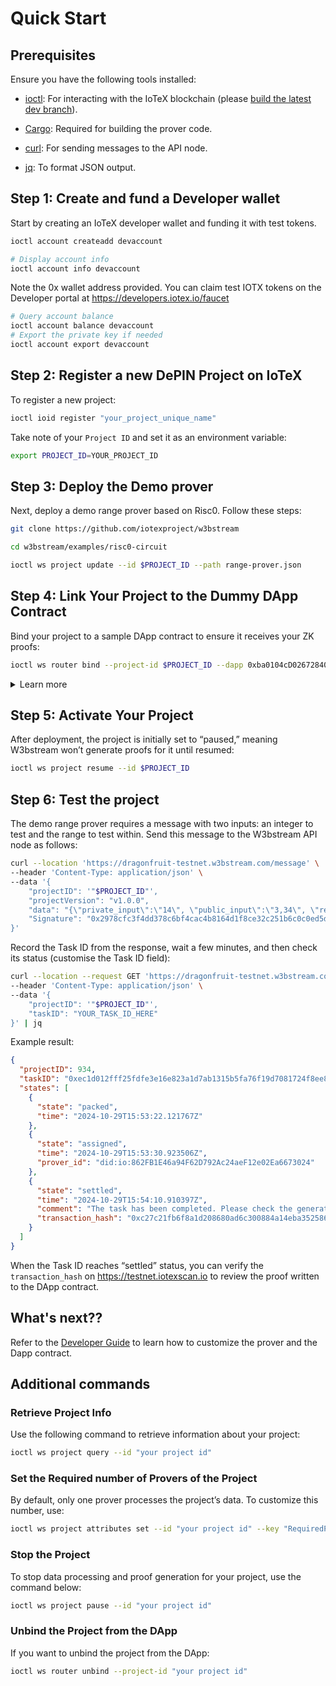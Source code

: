 # Quick Start

## Prerequisites

Ensure you have the following tools installed:

- [ioctl](https://docs.iotex.io/builders/reference-docs/ioctl-client#install-latest-release-build): For interacting with the IoTeX blockchain (please [build the latest dev branch](https://docs.iotex.io/builders/reference-docs/ioctl-client#build-the-current-development-branch)).
- [Cargo](https://doc.rust-lang.org/cargo/getting-started/installation.html): Required for building the prover code.
- [curl](https://curl.se/): For sending messages to the API node.

- [jq](https://jqlang.github.io/jq/): To format JSON output.

## Step 1: Create and fund a Developer wallet

Start by creating an IoTeX developer wallet and funding it with test tokens.

```sh
ioctl account createadd devaccount

# Display account info
ioctl account info devaccount
```

Note the 0x wallet address provided. You can claim test IOTX tokens on the Developer portal at <https://developers.iotex.io/faucet>

```sh
# Query account balance
ioctl account balance devaccount
# Export the private key if needed
ioctl account export devaccount
```

## Step 2: Register a new DePIN Project on IoTeX

To register a new project: 

```sh
ioctl ioid register "your_project_unique_name"
```

Take note of your `Project ID` and set it as an environment variable:

```sh
export PROJECT_ID=YOUR_PROJECT_ID
```

## Step 3: Deploy the Demo prover

Next, deploy a demo range prover based on Risc0. Follow these steps:

```sh
git clone https://github.com/iotexproject/w3bstream

cd w3bstream/examples/risc0-circuit

ioctl ws project update --id $PROJECT_ID --path range-prover.json
```

## Step 4: Link Your Project to the Dummy DApp Contract

Bind your project to a sample DApp contract to ensure it receives your ZK proofs:

```sh
ioctl ws router bind --project-id $PROJECT_ID --dapp 0xba0104cD02672840Da55Bb14bebdd047Dfbfc02B
```

<details>
  <summary> Learn more</summary>
    The "dummy dapp" is a simple contract that will store ZK-Proofs from W3bstream without further processing. This can be useful for debugging proof generation if your Dapp is experiencing issues.
</details>

## Step 5: Activate Your Project

After deployment, the project is initially set to “paused,” meaning W3bstream won’t generate proofs for it until resumed:

```sh
ioctl ws project resume --id $PROJECT_ID
```

## Step 6: Test the project

The demo range prover requires a message with two inputs: an integer to test and the range to test within. Send this message to the W3bstream API node as follows:

```sh
curl --location 'https://dragonfruit-testnet.w3bstream.com/message' \
--header 'Content-Type: application/json' \
--data '{
    "projectID": '"$PROJECT_ID"',
    "projectVersion": "v1.0.0",
    "data": "{\"private_input\":\"14\", \"public_input\":\"3,34\", \"receipt_type\":\"Snark\"}",
    "Signature": "0x2978cfc3f4dd378c6bf4cac4b8164d1f8ce32c251b6c0c0ed5dfd48c907a82af4185e933f01e48dd8e26f84b376b7158140ebfcd2c4400c030ec2c6c0ffd37ae00"
}'
```

Record the Task ID from the response, wait a few minutes, and then check its status (customise the Task ID field):

```sh
curl --location --request GET 'https://dragonfruit-testnet.w3bstream.com/task' \
--header 'Content-Type: application/json' \
--data '{
    "projectID": '"$PROJECT_ID"',
    "taskID": "YOUR_TASK_ID_HERE"
}' | jq
```

Example result:

```json
{
  "projectID": 934,
  "taskID": "0xec1d012fff25fdfe3e16e823a1d7ab1315b5fa76f19d7081724f8ee8a52c9633",
  "states": [
    {
      "state": "packed",
      "time": "2024-10-29T15:53:22.121767Z"
    },
    {
      "state": "assigned",
      "time": "2024-10-29T15:53:30.923506Z",
      "prover_id": "did:io:862FB1E46a94F62D792Ac24aeF12e02Ea6673024"
    },
    {
      "state": "settled",
      "time": "2024-10-29T15:54:10.910397Z",
      "comment": "The task has been completed. Please check the generated proof in the corresponding DApp contract.",
      "transaction_hash": "0xc27c21fb6f8a1d208680ad6c300884a14eba3525862ee8b79e1800920bc32f17"
    }
  ]
}
```

When the Task ID reaches “settled” status, you can verify the `transaction_hash` on <https://testnet.iotexscan.io> to review the proof written to the DApp contract.

## What's next??

Refer to the [Developer Guide](./DEVELOPER_GUIDE.md) to learn how to customize the prover and the Dapp contract.

## Additional commands

### Retrieve Project Info

Use the following command to retrieve information about your project:

```bash
ioctl ws project query --id "your project id"
```

### Set the Required number of Provers of the Project

By default, only one prover processes the project’s data. To customize this number, use:

```bash
ioctl ws project attributes set --id "your project id" --key "RequiredProverAmount" --val "your expected amount"
```

### Stop the Project

To stop data processing and proof generation for your project, use the command below:

```bash
ioctl ws project pause --id "your project id"
```

### Unbind the Project from the DApp

If you want to unbind the project from the DApp:

```sh
ioctl ws router unbind --project-id "your project id"
```

